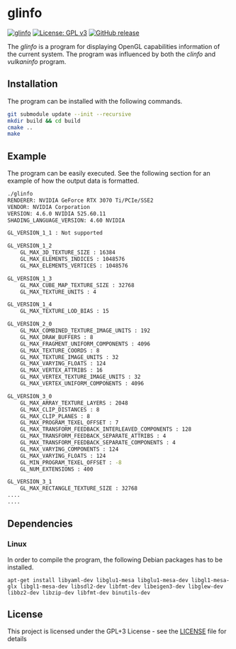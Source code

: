 # glinfo
[![glinfo](https://github.com/voldien/glinfo/actions/workflows/main.yml/badge.svg)](https://github.com/voldien/glinfo/actions/workflows/main.yml)
[![License: GPL v3](https://img.shields.io/badge/License-GPLv3-blue.svg)](https://www.gnu.org/licenses/gpl-3.0)
[![GitHub release](https://img.shields.io/github/release/voldien/glinfo.svg)](https://github.com/voldien/glinfo/releases)

The *glinfo* is a program for displaying OpenGL capabilities information of the current system. 
The program was influenced by both the *clinfo* and *vulkaninfo* program.

## Installation
The program can be installed with the following commands.

```bash
git submodule update --init --recursive
mkdir build && cd build
cmake ..
make
```

## Example
The program can be easily executed. See the following section for an example of how the output data is formatted.
```bash
./glinfo
RENDERER: NVIDIA GeForce RTX 3070 Ti/PCIe/SSE2
VENDOR: NVIDIA Corporation
VERSION: 4.6.0 NVIDIA 525.60.11
SHADING_LANGUAGE_VERSION: 4.60 NVIDIA

GL_VERSION_1_1 : Not supported

GL_VERSION_1_2
	GL_MAX_3D_TEXTURE_SIZE : 16384
	GL_MAX_ELEMENTS_INDICES : 1048576
	GL_MAX_ELEMENTS_VERTICES : 1048576

GL_VERSION_1_3
	GL_MAX_CUBE_MAP_TEXTURE_SIZE : 32768
	GL_MAX_TEXTURE_UNITS : 4

GL_VERSION_1_4
	GL_MAX_TEXTURE_LOD_BIAS : 15

GL_VERSION_2_0
	GL_MAX_COMBINED_TEXTURE_IMAGE_UNITS : 192
	GL_MAX_DRAW_BUFFERS : 8
	GL_MAX_FRAGMENT_UNIFORM_COMPONENTS : 4096
	GL_MAX_TEXTURE_COORDS : 8
	GL_MAX_TEXTURE_IMAGE_UNITS : 32
	GL_MAX_VARYING_FLOATS : 124
	GL_MAX_VERTEX_ATTRIBS : 16
	GL_MAX_VERTEX_TEXTURE_IMAGE_UNITS : 32
	GL_MAX_VERTEX_UNIFORM_COMPONENTS : 4096

GL_VERSION_3_0
	GL_MAX_ARRAY_TEXTURE_LAYERS : 2048
	GL_MAX_CLIP_DISTANCES : 8
	GL_MAX_CLIP_PLANES : 8
	GL_MAX_PROGRAM_TEXEL_OFFSET : 7
	GL_MAX_TRANSFORM_FEEDBACK_INTERLEAVED_COMPONENTS : 128
	GL_MAX_TRANSFORM_FEEDBACK_SEPARATE_ATTRIBS : 4
	GL_MAX_TRANSFORM_FEEDBACK_SEPARATE_COMPONENTS : 4
	GL_MAX_VARYING_COMPONENTS : 124
	GL_MAX_VARYING_FLOATS : 124
	GL_MIN_PROGRAM_TEXEL_OFFSET : -8
	GL_NUM_EXTENSIONS : 400

GL_VERSION_3_1
	GL_MAX_RECTANGLE_TEXTURE_SIZE : 32768
....
....
```

## Dependencies
### Linux
In order to compile the program, the following Debian packages has to be installed.
```
apt-get install libyaml-dev libglu1-mesa libglu1-mesa-dev libgl1-mesa-glx libgl1-mesa-dev libsdl2-dev libfmt-dev libeigen3-dev libglew-dev libbz2-dev libzip-dev libfmt-dev binutils-dev
```

## License
This project is licensed under the GPL+3 License - see the [LICENSE](LICENSE) file for details
